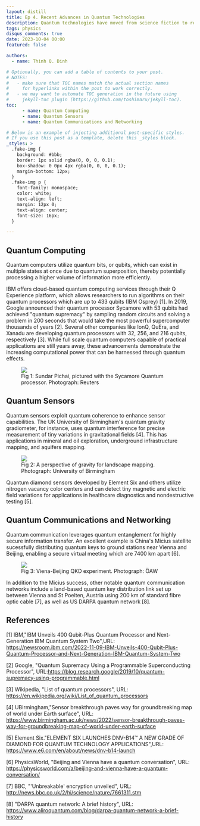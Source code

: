 ```yaml
---
layout: distill
title: Ep 4. Recent Advances in Quantum Technologies
description: Quantum technologies have moved from science fiction to reality, opening up new possibilities in various fields. Thankfully, you don't need to be a quantum physicist to understand quantum technologies. All you need to know is that quantum technologies are tools and techniques that take advantage of the weird and wonderful rules of quantum physics to do something useful.
tags: physics
disqus_comments: true
date: 2023-10-04 00:00
featured: false

authors:
  - name: Thinh Q. Dinh

# Optionally, you can add a table of contents to your post.
# NOTES:
#   - make sure that TOC names match the actual section names
#     for hyperlinks within the post to work correctly.
#   - we may want to automate TOC generation in the future using
#     jekyll-toc plugin (https://github.com/toshimaru/jekyll-toc).
toc:
      - name: Quantum Computing
      - name: Quantum Sensors
      - name: Quantum Communications and Networking

# Below is an example of injecting additional post-specific styles.
# If you use this post as a template, delete this _styles block.
_styles: >
  .fake-img {
    background: #bbb;
    border: 1px solid rgba(0, 0, 0, 0.1);
    box-shadow: 0 0px 4px rgba(0, 0, 0, 0.1);
    margin-bottom: 12px;
  }
  .fake-img p {
    font-family: monospace;
    color: white;
    text-align: left;
    margin: 12px 0;
    text-align: center;
    font-size: 16px;
  }

---
```


## Quantum Computing
Quantum computers utilize quantum bits, or qubits, which can exist in multiple states at once due to quantum superposition, thereby potentially processing a higher volume of information more efficiently. 

IBM offers cloud-based quantum computing services through their Q Experience platform, which allows researchers to run algorithms on their quantum processors which are up to 433 qubits (IBM Osprey) [1]. In 2019, Google announced their quantum processor Sycamore with 53 qubits had achieved "quantum supremacy" by sampling random circuits and solving a problem in 200 seconds that would take the most powerful supercomputer thousands of years [2]. Several other companies like IonQ, QuEra, and Xanadu are developing quantum processors with 32, 256, and 216 qubits, respectively [3]. While full scale quantum computers capable of practical applications are still years away, these advancements demonstrate the increasing computational power that can be harnessed through quantum effects.

<figure>
    <img src="https://i.guim.co.uk/img/media/206780f2af402a664c3e5be72000e8eb42f1e3b0/0_36_1721_1033/master/1721.jpg?width=620&dpr=2&s=none"
         >
    <figcaption>Fig 1: Sundar Pichai, pictured with the Sycamore Quantum processor. Photograph: Reuters</figcaption>
</figure>

## Quantum Sensors
Quantum sensors exploit quantum coherence to enhance sensor capabilities. The UK University of Birmingham's quantum gravity gradiometer, for instance, uses quantum interference for precise measurement of tiny variations in gravitational fields [4]. This has applications in mineral and oil exploration, underground infrastructure mapping, and aquifers mapping.

<figure>
    <img src="https://www.photonics.com/images/Web/Articles/2022/3/4/REAS_Birmingham_Researchers_Report_First_Field_Use_of_Quantum_Gravity_Gradiometer_2.jpg"
         >
    <figcaption>Fig 2: A perspective of gravity for landscape mapping. Photograph: University of Birmingham</figcaption>
</figure>

Quantum diamond sensors developed by Element Six and others utilize nitrogen vacancy color centers and can detect tiny magnetic and electric field variations for applications in healthcare diagnostics and nondestructive testing [5].

## Quantum Communications and Networking
Quantum communication leverages quantum entanglement for highly secure information transfer. An excellent example is China's Micius satellite sucessfully distributing quantum keys to ground stations near Vienna and Beijing, enabling a secure virtual meeting which are 7400 km apart [6].

<figure>
    <img src="https://news.univie.ac.at/typo3temp/pics/2d3695d4e9.jpg"
         >
    <figcaption>Fig 3: Viena-Beijing QKD experiment. Photograph: ÖAW</figcaption>
</figure>

In addition to the Micius success, other notable quantum communication networks include a land-based quantum key distribution link set up between Vienna and St Poelten, Austria using 200 km of standard fibre optic cable [7], as well as US DARPA quantum network [8].
## References
[1] IBM,"IBM Unveils 400 Qubit-Plus Quantum Processor and Next-Generation IBM Quantum System Two",URL: https://newsroom.ibm.com/2022-11-09-IBM-Unveils-400-Qubit-Plus-Quantum-Processor-and-Next-Generation-IBM-Quantum-System-Two

[2] Google, "Quantum Supremacy Using a Programmable Superconducting Processor", URL:https://blog.research.google/2019/10/quantum-supremacy-using-programmable.html

[3] Wikipedia, "List of quantum processors", URL: https://en.wikipedia.org/wiki/List_of_quantum_processors

[4] UBirmingham,"Sensor breakthrough paves way for groundbreaking map of world under Earth surface", URL: https://www.birmingham.ac.uk/news/2022/sensor-breakthrough-paves-way-for-groundbreaking-map-of-world-under-earth-surface

[5] Element Six."ELEMENT SIX LAUNCHES DNV-B14™ A NEW GRADE OF DIAMOND FOR QUANTUM TECHNOLOGY APPLICATIONS",URL:  https://www.e6.com/en/about/news/dnv-b14-launch

[6] PhysicsWorld, "Beijing and Vienna have a quantum conversation", URL: https://physicsworld.com/a/beijing-and-vienna-have-a-quantum-conversation/

[7] BBC, "'Unbreakable' encryption unveiled", URL: http://news.bbc.co.uk/2/hi/science/nature/7661311.stm

[8] "DARPA quantum network: A brief history", URL: https://www.aliroquantum.com/blog/darpa-quantum-network-a-brief-history